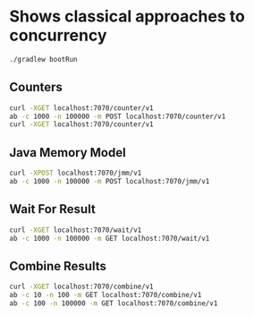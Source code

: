 # Shows classical approaches to concurrency

```bash
./gradlew bootRun
```

## Counters

```bash
curl -XGET localhost:7070/counter/v1
ab -c 1000 -n 100000 -m POST localhost:7070/counter/v1
curl -XGET localhost:7070/counter/v1
```

## Java Memory Model

```bash
curl -XPOST localhost:7070/jmm/v1
ab -c 1000 -n 100000 -m POST localhost:7070/jmm/v1
```

## Wait For Result

```bash
curl -XGET localhost:7070/wait/v1
ab -c 1000 -n 100000 -m GET localhost:7070/wait/v1
```

## Combine Results

```bash
curl -XGET localhost:7070/combine/v1
ab -c 10 -n 100 -m GET localhost:7070/combine/v1
ab -c 100 -n 100000 -m GET localhost:7070/combine/v1
```